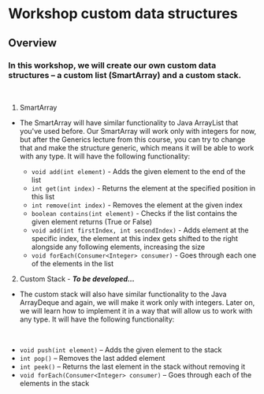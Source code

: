 # Workshop custom data structures

## Overview </br>

### In this workshop, we will create our own custom data structures – a custom list (SmartArray) and a custom stack.
</br>

1. SmartArray

* The SmartArray will have similar functionality to Java ArrayList that you've used before. 
Our SmartArray will work only with integers for now, but after the Generics lecture from this course, 
you can try to change that and make the structure generic, which means it will be able to work with any type. 
It will have the following functionality:


  * ```void add(int element)``` - Adds the given element to the end of the list</br>
  * ```int get(int index)``` - Returns the element at the specified position in this list</br>
  * ```int remove(int index)``` - Removes the element at the given index</br>
  * ```boolean contains(int element)``` - Checks if the list contains the given element returns (True or False)</br>
  * ```void add(int firstIndex, int secondIndex)``` - Adds element at the specific index, the element at this index gets shifted to the right alongside any following elements, increasing the size</br>
  * ```void forEach(Consumer<Integer> consumer)``` - Goes through each one of the elements in the list</br>

2. Custom Stack - ***To be developed...***</br>

* The custom stack will also have similar functionality to the Java ArrayDeque and again, we will make it work only with integers. Later on, we will learn how to implement it in a way that will allow us to work with any type. It will have the following functionality:
</br>

  *	```void push(int element)``` – Adds the given element to the stack</br>
  *	```int pop()``` – Removes the last added element</br>
  *	```int peek()``` – Returns the last element in the stack without removing it</br>
  *	```void forEach(Consumer<Integer> consumer)``` – Goes through each of the elements in the stack</br>